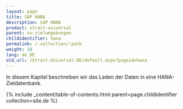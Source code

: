 ```yaml
---
layout: page
title: SAP HANA
description: SAP HANA
product: xtract-universal
parent: xu-zielumgebungen
childidentifier: hana
permalink: /:collection/:path
weight: 18
lang: de_DE
old_url: /Xtract-Universal-DE/default.aspx?pageid=hana
---
```


In diesem Kapitel beschreiben wir das Laden der Daten in eine HANA-Zieldatenbank.  


{% include _content/table-of-contents.html parent=page.childidentifier collection=site.de %}